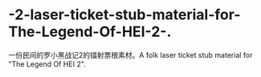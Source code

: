 # -2-laser-ticket-stub-material-for-The-Legend-Of-HEI-2-.
一份民间的罗小黑战记2的镭射票根素材。A folk laser ticket stub material for "The Legend Of HEI 2".
